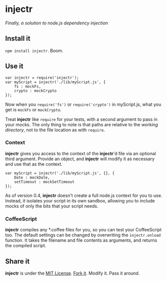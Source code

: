 # injectr #

_Finally, a solution to node.js dependency injection_

## Install it ##

`npm install injectr`. Boom.

## Use it ##

    var injectr = require('injectr');
    var myScript = injectr('./lib/myScript.js', {
        fs : mockFs,
        crypto : mockCrypto
    });

Now when you `require('fs')` or `require('crypto')` in myScript.js, what you
get is `mockFs` or `mockCrypto`.

Treat **injectr** like `require` for your tests, with a second argument to pass
in your mocks. The only thing to note is that paths are relative to the
_working directory_, not to the file location as with `require`.

### Context ###

**injectr** gives you access to the context of the **injectr**'d file via
an optional third argument. Provide an object, and **injectr** will modify it
as necessary and use that as the context.

    var myScript = injectr('./lib/myScript.js', {}, {
        Date : mockDate,
        setTimeout : mockSetTimeout
    });

As of version 0.4, **injectr** doesn't create a full node.js context for you to
use. Instead, it isolates your script in its own sandbox, allowing you to
include mocks of only the bits that your script needs.

### CoffeeScript ###

**injectr** compiles any *.coffee files for you, so you can test your
CoffeeScript too. The default settings can be changed by overwriting the
`injectr.onload` function. It takes the filename and file contents as
arguments, and returns the compiled script.

## Share it ##

**injectr** is under the [MIT License](http://www.opensource.org/licenses/MIT).
[Fork it](https://github.com/nathanmacinnes/injectr). Modify it. Pass it around.
